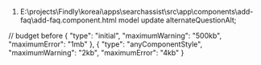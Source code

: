 1. E:\projects\Findly\koreai\apps\searchassist\src\app\components\add-faq\add-faq.component.html
   model update
   alternateQuestionAlt;

// budget before
{
"type": "initial",
"maximumWarning": "500kb",
"maximumError": "1mb"
},
{
"type": "anyComponentStyle",
"maximumWarning": "2kb",
"maximumError": "4kb"
}

